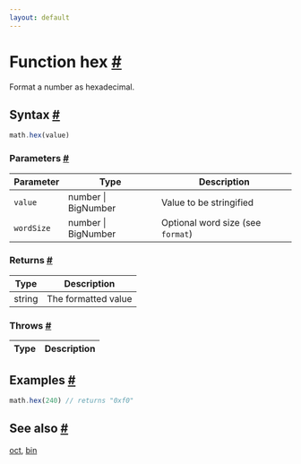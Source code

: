 ```yaml
---
layout: default
---
```


<!-- Note: This file is automatically generated from source code comments. Changes made in this file will be overridden. -->

<h1 id="function-hex">Function hex <a href="#function-hex" title="Permalink">#</a></h1>

Format a number as hexadecimal.


<h2 id="syntax">Syntax <a href="#syntax" title="Permalink">#</a></h2>

```js
math.hex(value)
```

<h3 id="parameters">Parameters <a href="#parameters" title="Permalink">#</a></h3>

Parameter | Type | Description
--------- | ---- | -----------
`value` | number &#124; BigNumber | Value to be stringified
`wordSize` | number &#124; BigNumber | Optional word size (see `format`)

<h3 id="returns">Returns <a href="#returns" title="Permalink">#</a></h3>

Type | Description
---- | -----------
string | The formatted value


<h3 id="throws">Throws <a href="#throws" title="Permalink">#</a></h3>

Type | Description
---- | -----------


<h2 id="examples">Examples <a href="#examples" title="Permalink">#</a></h2>

```js
math.hex(240) // returns "0xf0"
```


<h2 id="see-also">See also <a href="#see-also" title="Permalink">#</a></h2>

[oct](oct.html),
[bin](bin.html)
